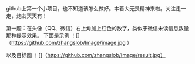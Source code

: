 github上第一个小项目，也不知道该怎么做好。本着大无畏精神来啦。关注走一走，炮友天天有！

第一题：在头像（QQ、微信）右上角加上红色的数字，类似于微信未读信息数量那种提示效果。 
下面是示例
！[]（https://github.com/zhangslob/Image/image.jpg ）

以及目标图
！[]（https://github.com/zhangslob/Image/result.jpg）
